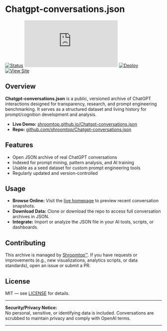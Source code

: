 # Chatgpt-conversations.json

[![Status](https://img.shields.io/badge/status-active-brightgreen)](https://github.com/shroomtop/Chatgpt-conversations.json)
[![License](https://img.shields.io/github/license/shroomtop/Chatgpt-conversations.json)](LICENSE)
[![Deploy](https://img.shields.io/github/actions/workflow/status/shroomtop/Chatgpt-conversations.json/pages.yml?label=deploy&logo=github)](https://github.com/shroomtop/Chatgpt-conversations.json/actions)
[![View Site](https://img.shields.io/badge/view-live-blue?logo=github)](https://shroomtop.github.io/Chatgpt-conversations.json/)

## Overview

**Chatgpt-conversations.json** is a public, versioned archive of ChatGPT interactions designed for transparency, research, and prompt engineering benchmarking. It serves as a structured dataset and living history for prompt/cognition development and analysis.

- **Live Demo:** [shroomtop.github.io/Chatgpt-conversations.json](https://shroomtop.github.io/Chatgpt-conversations.json/)
- **Repo:** [github.com/shroomtop/Chatgpt-conversations.json](https://github.com/shroomtop/Chatgpt-conversations.json)

## Features

- Open JSON archive of real ChatGPT conversations
- Indexed for prompt mining, pattern analysis, and AI training
- Usable as a seed dataset for custom prompt engineering tools
- Regularly updated and version-controlled

## Usage

- **Browse Online:** Visit the [live homepage](https://shroomtop.github.io/Chatgpt-conversations.json/) to preview recent conversation snapshots.
- **Download Data:** Clone or download the repo to access full conversation archives in JSON.
- **Integrate:** Import or analyze the JSON file in your AI tools, scripts, or dashboards.

## Contributing

This archive is managed by [Shroomtop™](https://www.shroomtop420.com). If you have requests or improvements (e.g., new visualizations, analytics scripts, or data standards), open an issue or submit a PR.

## License

MIT — see [LICENSE](LICENSE) for details.

---

**Security/Privacy Notice:**  
No personal, sensitive, or identifying data is included. Conversations are scrubbed to maintain privacy and comply with OpenAI terms.

---
